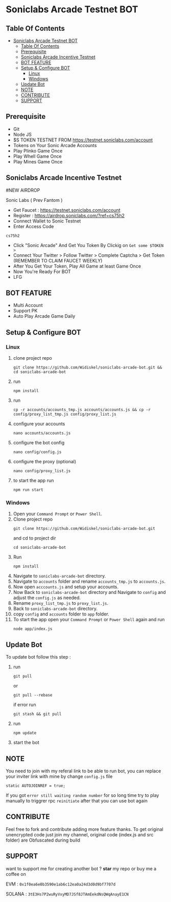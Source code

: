 # Soniclabs Arcade Testnet BOT

## Table Of Contents
- [Soniclabs Arcade Testnet BOT](#soniclabs-arcade-testnet-bot)
  - [Table Of Contents](#table-of-contents)
  - [Prerequisite](#prerequisite)
  - [Soniclabs Arcade Incentive Testnet](#soniclabs-arcade-incentive-testnet)
  - [BOT FEATURE](#bot-feature)
  - [Setup \& Configure BOT](#setup--configure-bot)
    - [Linux](#linux)
    - [Windows](#windows)
  - [Update Bot](#update-bot)
  - [NOTE](#note)
  - [CONTRIBUTE](#contribute)
  - [SUPPORT](#support)

## Prerequisite
- Git
- Node JS
- $S TOKEN TESTNET FROM https://testnet.soniclabs.com/account
- Tokens on Your Sonic Arcade Accounts
- Play Plinko Game Once
- Play Whell Game Once
- Play Mines Game Once

## Soniclabs Arcade Incentive Testnet
#NEW AIRDROP

Sonic Labs ( Prev Fantom )

- Get Faucet : https://testnet.soniclabs.com/account
- Register : https://airdrop.soniclabs.com/?ref=cs75h2
- Connect Wallet to Sonic Testnet
- Enter Access Code 
```
cs75h2
```
- Click "Sonic Arcade" And Get You Token By Clickig on `Get some $TOKEN >`
- Connect Your Twitter > Follow Twitter > Complete Captcha > Get Token (REMEMBER TO CLAIM FAUCET WEEKLY)
- After You Get Your Token, Play All Game at least Game Once
- Now You're Ready For BOT
- LFG


## BOT FEATURE

- Multi Account 
- Support PK
- Auto Play Arcade Game Daily


## Setup & Configure BOT

### Linux
1. clone project repo
   ```
   git clone https://github.com/Widiskel/soniclabs-arcade-bot.git && cd soniclabs-arcade-bot
   ```
2. run
   ```
   npm install
   ```
3. run
   ```
   cp -r accounts/accounts_tmp.js accounts/accounts.js && cp -r config/proxy_list_tmp.js config/proxy_list.js
   ```
5. configure your accounts
   ```
   nano accounts/accounts.js
   ```
6. configure the bot config
    ```
   nano config/config.js
    ```
7. configure the proxy (optional)
    ```
   nano config/proxy_list.js
    ```
8. to start the app run
    ```
    npm run start
    ```
   
### Windows
1. Open your `Command Prompt` or `Power Shell`.
2. Clone project repo
   ```
   git clone https://github.com/Widiskel/soniclabs-arcade-bot.git
   ```
   and cd to project dir
   ```
   cd soniclabs-arcade-bot
   ```
3. Run 
   ```
   npm install
   ```
5. Navigate to `soniclabs-arcade-bot` directory. 
6. Navigate to `accounts` folder and rename `accounts_tmp.js` to `accounts.js`.
7. Now open `acccounts.js` and setup your accounts. 
8. Now Back to `soniclabs-arcade-bot` directory and Navigate to `config` and adjust the `config.js` as needed.
9. Rename `proxy_list_tmp.js` to `proxy_list.js`.
10. Back to `soniclabs-arcade-bot` directory.
11. copy `config` and `accounts` folder to `app` folder.
12. To start the app open your `Command Prompt` or `Power Shell` again and run
    ```
    node app/index.js
    ```

## Update Bot

To update bot follow this step :
1. run
   ```
   git pull
   ```
   or
   ```
   git pull --rebase
   ```
   if error run
   ```
   git stash && git pull
   ```
2. run
   ```
   npm update
   ```
2. start the bot


## NOTE

You need to join with my referal link to be able to run bot, you can replace your inviter link with mine by change `config.js` file
```
static AUTOJOINREF = true;
```

If you got `error still waiting random number` for so long time try to play manually to triggrer rpc `reinitiate` after that you can use bot again

## CONTRIBUTE

Feel free to fork and contribute adding more feature thanks. To get original unencrypted code just join my channel, original code (index.js and src folder) are Obfuscated during build

## SUPPORT

want to support me for creating another bot ?
**star** my repo or buy me a coffee on

EVM : `0x1f0ea6e0b3590e1ab6c12ea0a24d3d0d9bf7707d`

SOLANA : `3tE3Hs7P2wuRyVxyMD7JSf8JTAmEekdNsQWqAnayE1CN`
